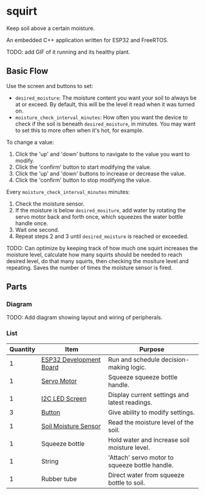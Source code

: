 # squirt

Keep soil above a certain moisture.

An embedded C++ application written for ESP32 and FreeRTOS.

TODO: add GIF of it running and its healthy plant.

## Basic Flow

Use the screen and buttons to set:
- `desired_moisture`: The moisture content you want your soil to always be at or exceed. By default, this will be the level it read when it was turned on.
- `moisture_check_interval_minutes`: How often you want the device to check if the soil is beneath `desired_moisture`, in minutes. You may want to set this to more often when it's hot, for example.

To change a value:
1. Click the 'up' and 'down' buttons to navigate to the value you want to modify.
2. Click the 'confirm' button to start modifying the value.
3. Click the 'up' and 'down' buttons to increase or decrease the value.
4. Click the 'confirm' button to stop modifying the value.

Every `moisture_check_interval_minutes` minutes:
1. Check the moisture sensor.
2. If the moisture is below `desired_mositure`, add water by rotating the servo motor back and forth once, which squeezes the water bottle handle once.
3. Wait one second.
4. Repeat steps 2 and 3 until `desired_moisture` is reached or exceeded.

TODO: Can optimize by keeping track of how much one squirt increases the moisture level, calculate how many squirts should be needed to reach desired level, do that many squirts, then checking the mositure level and repeating. Saves the number of times the moisture sensor is fired.

## Parts

### Diagram

TODO: Add diagram showing layout and wiring of peripherals.

### List
| Quantity | Item | Purpose |
| -------- | ---- | ------- |
| 1 | [ESP32 Development Board](https://a.co/d/hLUOG6y) | Run and schedule decision-making logic. |
| 1 | [Servo Motor](https://a.co/d/i70ATR9) | Squeeze squeeze bottle handle. |
| 1 | [I2C LED Screen](https://a.co/d/aN8j0Sy) | Display current settings and latest readings. |
| 3 | [Button](https://a.co/d/3LTWaNc) | Give ability to modify settings. |
| 1 | [Soil Moisture Sensor](https://a.co/d/1c7H0MX) | Read the moisture level of the soil. |
| 1 | Squeeze bottle | Hold water and increase soil moisture level. |
| 1 | String | 'Attach' servo motor to squeeze bottle handle. |
| 1 | Rubber tube | Direct water from squeeze bottle to soil. |
